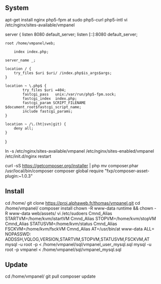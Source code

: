 ## System
apt-get install nginx php5-fpm at sudo php5-curl php5-intl
vi /etc/nginx/sites-available/vmpanel

server {
	listen 8080 default_server;
	listen [::]:8080 default_server;

	root /home/vmpanel/web;

        index index.php;

	server_name _;

	location / {
		try_files $uri $uri/ /index.php$is_args$args;
	}
	
	location ~ \.php$ {
    		try_files $uri =404;
    		fastcgi_pass   unix:/var/run/php5-fpm.sock;
    		fastcgi_index  index.php;
    		fastcgi_param SCRIPT_FILENAME $document_root$fastcgi_script_name;
    		include fastcgi_params;
	}

	location ~ /\.(ht|svn|git) {
		deny all;
	}
}

ln -s /etc/nginx/sites-available/vmpanel /etc/nginx/sites-enabled/vmpanel
/etc/init.d/nginx restart

curl -sS https://getcomposer.org/installer | php
mv composer.phar /usr/local/bin/composer
composer global require "fxp/composer-asset-plugin:~1.0.3"

## Install
cd /home/
git clone https://proj.alphaweb.fr/thomas/vmpanel.git
cd /home/vmpanel/
composer install
chown -R www-data runtime && chown -R www-data web/assets/
vi /etc/sudoers
Cmnd_Alias STARTVM=/home/kvm/istartVM
Cmnd_Alias STOPVM=/home/kvm/stopVM
Cmnd_Alias STATUSVM=/home/kvm/status
Cmnd_Alias FSCKVM=/home/kvm/fsckVM
Cmnd_Alias AT=/usr/bin/at
www-data ALL= NOPASSWD: ADDSSH,VQLOG,VERSION,STARTVM,STOPVM,STATUSVM,FSCKVM,AT
mysql -u root -p < /home/vmpanel/sql/vmpanel_user_mysql.sql
mysql -u root -p vmpanel < /home/vmpanel/sql/vmpanel_mysql.sql

## Update
cd /home/vmpanel/
git pull
composer update